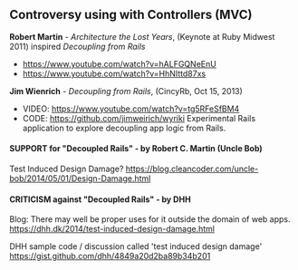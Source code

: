 ## Controversy using with Controllers (MVC)

**Robert Martin** - _Architecture the Lost Years_, (Keynote at Ruby Midwest 2011)
inspired _Decoupling from Rails_
- https://www.youtube.com/watch?v=hALFGQNeEnU
- https://www.youtube.com/watch?v=HhNIttd87xs

**Jim Wienrich** - _Decoupling from Rails_, (CincyRb, Oct 15, 2013)
- VIDEO: https://www.youtube.com/watch?v=tg5RFeSfBM4
- CODE: https://github.com/jimweirich/wyriki
Experimental Rails application to explore decoupling app logic from Rails.

#### SUPPORT for "Decoupled Rails" - by Robert C. Martin (Uncle Bob)
Test Induced Design Damage?
https://blog.cleancoder.com/uncle-bob/2014/05/01/Design-Damage.html

#### CRITICISM against "Decoupled Rails" - by DHH
Blog: There may well be proper uses for it outside the domain of web apps.
https://dhh.dk/2014/test-induced-design-damage.html

DHH sample code / discussion called 'test induced design damage'
https://gist.github.com/dhh/4849a20d2ba89b34b201
